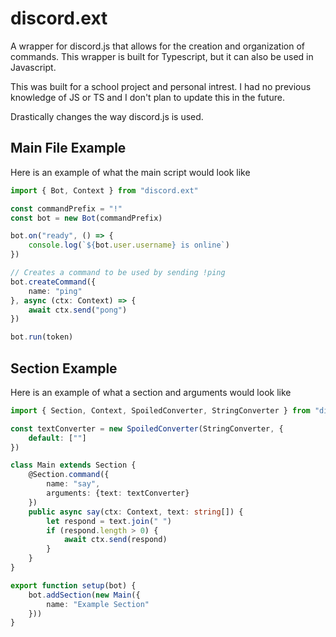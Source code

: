 # discord.ext
A wrapper for discord.js that allows for the creation and organization of commands. This wrapper is built for Typescript, but
it can also be used in Javascript.

This was built for a school project and personal intrest. I had no previous knowledge of JS or TS and I don't plan to update this in the future.

Drastically changes the way discord.js is used.

## Main File Example
Here is an example of what the main script would look like
```Typescript
import { Bot, Context } from "discord.ext"

const commandPrefix = "!"
const bot = new Bot(commandPrefix)

bot.on("ready", () => {
    console.log(`${bot.user.username} is online`)
})

// Creates a command to be used by sending !ping
bot.createCommand({
    name: "ping"
}, async (ctx: Context) => {
    await ctx.send("pong")
})

bot.run(token)
```

## Section Example
Here is an example of what a section and arguments would look like
```Typescript
import { Section, Context, SpoiledConverter, StringConverter } from "discord.ext"

const textConverter = new SpoiledConverter(StringConverter, {
    default: [""]
})

class Main extends Section {
    @Section.command({
        name: "say",
        arguments: {text: textConverter}
    })
    public async say(ctx: Context, text: string[]) {
        let respond = text.join(" ")
        if (respond.length > 0) {
            await ctx.send(respond)
        }
    }
}

export function setup(bot) {
    bot.addSection(new Main({
        name: "Example Section"
    }))
}
```

